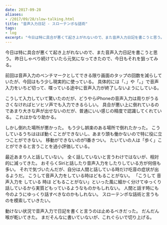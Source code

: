 ```yaml
---
date: 2017-09-28
aliases:
- /2017/09/28/slow-talking.html
title: "音声入力日記 - スローテンポな話術"
tags:
- log
excerpt: "今日は特に具合が悪くて起き上がれないので、また音声入力日記を書こうと思う。昨日しゃべり続けていたら元気になってきたので、今日もそれを狙ってみる。"
---
```


今日は特に具合が悪くて起き上がれないので、また音声入力日記を書こうと思う。
昨日しゃべり続けていたら元気になってきたので、今日もそれを狙ってみる。

前回は音声入力のベンチマークとしてできる限り画面のタップの回数を減らしていたが、今回はもう少し現実的に使っている。
具体的には「、」や「。」で音声入力をいちど切って、喋っている途中に音声入力が終了しないようにしている。

こうして入力していて驚いたのだが、どうやらiPhoneの音声入力は周りがうるさくなければヒソヒソ声でも入力できるらしい。
具合が悪い上に倒れているのであまり大きな声が出せないのだが、普通にいい感じの精度で認識してくれている。
これはかなり助かる。

しかし倒れた場所が悪かった。
もう少し娯楽のある場所で倒れたかった。
こうしているうちはほぼ動くことができないし、あまり頭も働かないので特に役に立つことができない。
移動ができないのが1番きつい。
たいていの人は「歩く」ことができると言うことを過小評価している。

最近あまり人と話していない。
全く話していないと言うわけではないが、相対的に減ってきた。
おそらくSiriと話したり音声入力をしたりしている方が何倍も多い。
それで気づいたんだが、自分は人間と話している時だけ吃音の症状が出るようだ。
こうして音声入力をしている時はどもることがない。
「こうして 音声入力を している 時は どもることがない」といった風に細かく分けてゆっくり話しているから実質どもっているようなものかもしれない。
人間と話す時にも今のようにゆっくり話すべきなのかもしれない。
スローテンポな話術と言うものを模索していきたい。

動けない状況で音声入力で日記を書くと言うのは止めるべきだった。
だんだん喉が乾いてきた。
まだそんなに書いていないが、これぐらいで切り上げる。